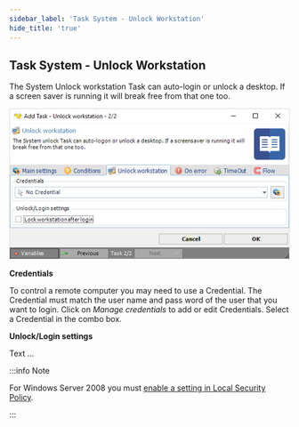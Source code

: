 ```yaml
---
sidebar_label: 'Task System - Unlock Workstation'
hide_title: 'true'
---
```


## Task System - Unlock Workstation

The System Unlock workstation Task can auto-login or unlock a desktop. If a screen saver is running it will break free from that one too.

![](../../../../../static/img/tasksystemunlockworkstation.png)

**Credentials**

To control a remote computer you may need to use a Credential. The Credential must match the user name and pass word of the user that you want to login. Click on *Manage credentials* to add or edit Credentials. Select a Credential in the combo box.
 
**Unlock/Login settings**

Text ...
 
:::info Note 

For Windows Server 2008 you must [enable a setting in Local Security Policy](security#interactive-logon).

:::